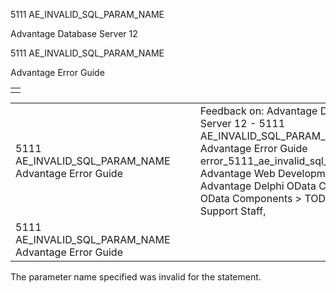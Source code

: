 5111 AE\_INVALID\_SQL\_PARAM\_NAME




Advantage Database Server 12  

5111 AE\_INVALID\_SQL\_PARAM\_NAME

Advantage Error Guide

|  |
| --- |
|  |

|  |  |  |  |  |
| --- | --- | --- | --- | --- |
| 5111 AE\_INVALID\_SQL\_PARAM\_NAME  Advantage Error Guide |  |  | Feedback on: Advantage Database Server 12 - 5111 AE\_INVALID\_SQL\_PARAM\_NAME Advantage Error Guide error\_5111\_ae\_invalid\_sql\_param\_name Advantage Web Development > Advantage Delphi OData Client > Delphi OData Components > TODataSet / Dear Support Staff, |  |
| 5111 AE\_INVALID\_SQL\_PARAM\_NAME  Advantage Error Guide |  |  |  |  |

The parameter name specified was invalid for the statement.